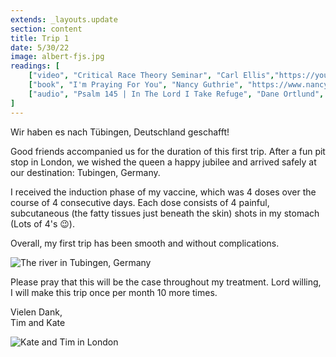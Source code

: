```yaml
---
extends: _layouts.update
section: content
title: Trip 1
date: 5/30/22
image: albert-fjs.jpg
readings: [
    ["video", "Critical Race Theory Seminar", "Carl Ellis","https://youtu.be/_9xNWZ8j5Y4"],
    ["book", "I'm Praying For You", "Nancy Guthrie", "https://www.nancyguthrie.com/im-praying-for-you"],
    ["audio", "Psalm 145 | In The Lord I Take Refuge", "Dane Ortlund", "https://podcasts.apple.com/us/podcast/in-the-lord-i-take-refuge-daily-devotions-through/id1583833503?i=1000555181424"],
]
---
```


Wir haben es nach Tübingen, Deutschland geschafft!

Good friends accompanied us for the duration of this first trip. After a fun pit stop in London, we wished the queen a happy jubilee and arrived safely at our destination: Tubingen, Germany. 

I received the induction phase of my vaccine, which was 4 doses over the course of 4 consecutive days. Each dose consists of 4 painful, subcutaneous (the fatty tissues just beneath the skin) shots in my stomach (Lots of 4's 😉).

Overall, my first trip has been smooth and without complications.

<img alt="The river in Tubingen, Germany" src="/assets/images/kate-tubingenriver.jpg" />

Please pray that this will be the case throughout my treatment. Lord willing, I will make this trip once per month 10 more times.

Vielen Dank,<br>
Tim and Kate

<img alt="Kate and Tim in London" src="/assets/images/kate-tim-london.jpg" />
